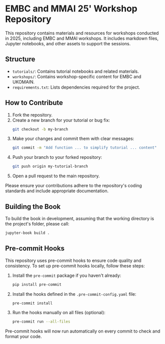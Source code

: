# EMBC and MMAI 25' Workshop Repository

This repository contains materials and resources for workshops conducted in 2025, including EMBC and MMAI workshops. It includes markdown files, Jupyter notebooks, and other assets to support the sessions.

## Structure

- `tutorials/`: Contains tutorial notebooks and related materials.
- `workshops/`: Contains workshop-specific content for EMBC and UKOMAIN.
- `requirements.txt`: Lists dependencies required for the project.

## How to Contribute

1. Fork the repository.
2. Create a new branch for your tutorial or bug fix:
   ```bash
   git checkout -b my-branch
   ```
3. Make your changes and commit them with clear messages:
   ```bash
   git commit -m "Add function ... to simplify tutorial ... content"
   ```
4. Push your branch to your forked repository:
   ```bash
   git push origin my-tutorial-branch
   ```
5. Open a pull request to the main repository.

Please ensure your contributions adhere to the repository's coding standards and include appropriate documentation.

## Building the Book

To build the book in development, assuming that the working directory is the project's folder, please call:

```bash
jupyter-book build .
```

## Pre-commit Hooks

This repository uses pre-commit hooks to ensure code quality and consistency. To set up pre-commit hooks locally, follow these steps:

1. Install the `pre-commit` package if you haven't already:
   ```bash
   pip install pre-commit
   ```
2. Install the hooks defined in the `.pre-commit-config.yaml` file:
   ```bash
   pre-commit install
   ```
3. Run the hooks manually on all files (optional):
   ```bash
   pre-commit run --all-files
   ```

Pre-commit hooks will now run automatically on every commit to check and format your code.
